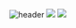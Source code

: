 ![header](https://capsule-render.vercel.app/api?type=waving&color=33FFFF&height=200&section=header&text=SmartHome%20InternShip&fontSize=50&fontColor=F0F8FF&fontAlignY=40)
<img src="https://img.shields.io/badge/AndroidStudio-33FF4C?style=flat&logo=AndroidStudio&logoColor=white"/>
<img src="https://img.shields.io/badge/Python-3377FF?style=flat&logo=Python&logoColor=white"/>
